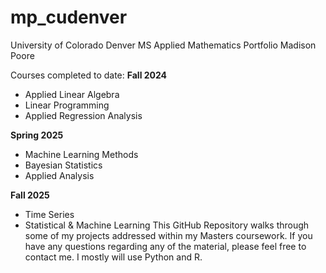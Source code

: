 # mp_cudenver
University of Colorado Denver MS Applied Mathematics Portfolio
Madison Poore 

Courses completed to date: 
**Fall 2024**
- Applied Linear Algebra
- Linear Programming
- Applied Regression Analysis

**Spring 2025** 
- Machine Learning Methods
- Bayesian Statistics
- Applied Analysis

**Fall 2025**
- Time Series
- Statistical & Machine Learning
This GitHub Repository walks through some of my projects addressed within my Masters coursework. If you have any questions regarding any of the material, please feel free to contact me. I mostly will use Python and R. 

